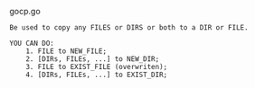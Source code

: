 gocp.go
	
	Be used to copy any FILES or DIRS or both to a DIR or FILE.

	YOU CAN DO:
		1. FILE to NEW_FILE;
		2. [DIRs, FILEs, ...] to NEW_DIR;
		3. FILE to EXIST_FILE (overwriten);
		4. [DIRs, FILEs, ...] to EXIST_DIR;
